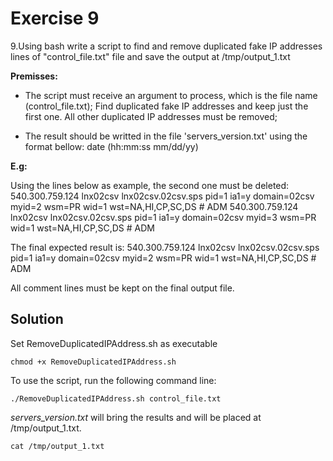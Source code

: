 # Exercise 9

9.Using bash write a script to find and remove duplicated fake IP addresses lines of "control_file.txt" file and save the output at /tmp/output_1.txt

**Premisses:**

- The script must receive an argument to process, which is the file name (control_file.txt);
Find duplicated fake IP addresses and keep just the first one. All other duplicated IP addresses must be removed;

- The result should be writted in the file 'servers_version.txt' using the format bellow:
date (hh:mm:ss mm/dd/yy)    <server name>      <server ip>    <server version> 

**E.g:**

Using the lines below as example, the second one must be deleted:
540.300.759.124   lnx02csv lnx02csv.02csv.sps     pid=1  ia1=y domain=02csv        myid=2  wsm=PR wid=1 wst=NA,HI,CP,SC,DS # ADM 
540.300.759.124   lnx02csv lnx02csv.02csv.sps     pid=1  ia1=y domain=02csv        myid=3  wsm=PR wid=1 wst=NA,HI,CP,SC,DS # ADM 

The final expected result is:
540.300.759.124   lnx02csv lnx02csv.02csv.sps     pid=1  ia1=y domain=02csv        myid=2  wsm=PR wid=1 wst=NA,HI,CP,SC,DS # ADM
 
All comment lines must be kept on the final output file.

## **Solution**

Set RemoveDuplicatedIPAddress.sh as executable

`chmod +x RemoveDuplicatedIPAddress.sh`

To use the script, run the following command line:

`./RemoveDuplicatedIPAddress.sh control_file.txt`

*servers_version.txt* will bring the results and will be placed at /tmp/output_1.txt.

`cat /tmp/output_1.txt`
